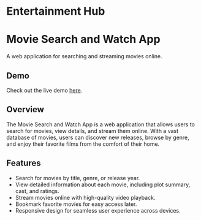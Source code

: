 # Entertainment Hub
# Movie Search and Watch App

A web application for searching and streaming movies online.
## Demo

Check out the live demo [here](entertainmenthub.netlify.app/).

## Overview

The Movie Search and Watch App is a web application that allows users to search for movies, view details, and stream them online. With a vast database of movies, users can discover new releases, browse by genre, and enjoy their favorite films from the comfort of their home.

## Features

- Search for movies by title, genre, or release year.
- View detailed information about each movie, including plot summary, cast, and ratings.
- Stream movies online with high-quality video playback.
- Bookmark favorite movies for easy access later.
- Responsive design for seamless user experience across devices.




